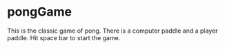 # pongGame
This is the classic game of pong. There is a computer paddle and a player paddle. Hit space bar to start the game.
